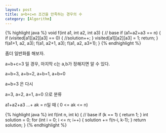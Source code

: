 ```yaml
---
layout: post
title: a+b+c=n 조건을 만족하는 경우의 수
category: [Algorithm]
---
```


{% highlight java %}
void f(int a1, int a2, int a3) {
  // base
  if (a1+a2+a3 == n) {
      if (visited[a1][a2][a3] == 0) {
          //solution++;
      }
      visited[a1][a2][a3] = 1;
      return;
  }
  f(a1+1, a2, a3);
  f(a1, a2+1, a3);
  f(a1, a2, a3+1);
}
{% endhighlight %}

좀더 일반화를 해보자.

a+b+c=3 일 경우, 마지막 c는 a,b가 정해지면 알 수 있다.

a+b=3, a+b=2, a+b=1, a+b=0

a+b=3 은 다시

a=3, a=2, a=1, a=0  으로 분류

a1+a2+a3 ...+ ak = n일 때 ( 0 <= ak <= n)

{% highlight java %}
int f(int n, int k) {
    // base
    if (k == 1) {
        return 1;
    }
    int solution = 0;
    for (int i = 0; i <= n; i++) {
        solution += f(n-i, k-1);
    }
    return solution;
}
{% endhighlight %}
